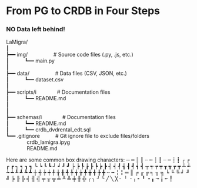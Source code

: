 # From PG to CRDB in Four Steps
### NO Data left behind!

LaMigra/<br>
┃<br>
┣━━ img/&emsp;&emsp;&emsp;&emsp;&emsp;# Source code files (.py, .js, etc.)<br>
┃&emsp;&emsp;&emsp;┗━━ main.py<br>
┃<br>
┣━━ data/&emsp;&emsp;&emsp;&emsp;&emsp;# Data files (CSV, JSON, etc.)<br>
┃&emsp;&emsp;&emsp;┗━━ dataset.csv<br>
┃<br>
┣━━ scripts/i&emsp;&emsp;&emsp;&emsp;# Documentation files<br>
┃&emsp;&emsp;&emsp;┗━━ README.md<br>
┃<br>
┃<br>
┣━━ schemas/i&emsp;&emsp;&emsp;&emsp;# Documentation files<br>
┃&emsp;&emsp;&emsp;┗━━ README.md<br>
┃&emsp;&emsp;&emsp;┗━━ crdb_dvdrental_edt.sql<br>
┗━━ .gitignore&emsp;&emsp;&emsp;# Git ignore file to exclude files/folders<br>
&emsp;&emsp;&emsp;&emsp;crdb_lamigra.ipyg<br>
&emsp;&emsp;&emsp;&emsp;README.md

Here are some common box drawing characters:
─ ━ │ ┃ ┄ ┅ ┆ ┇ ┈ ┉ ┊ ┋ ┌ ┍ ┎ ┏ ┐ ┑ ┒ ┓ └ ┕ ┖ ┗ ┘ ┙ ┚ ┛
├ ┝ ┞ ┟ ┠ ┡ ┢ ┣ ┤ ┥ ┦ ┧ ┨ ┩ ┪ ┫ ┬ ┭ ┮ ┯ ┰ ┱ ┲ ┳ ┴ ┵ ┶ ┷ ┸ ┹ ┺ ┻
┼ ┽ ┾ ┿ ╀ ╁ ╂ ╃ ╄ ╅ ╆ ╇ ╈ ╉ ╊ ╋ ╌ ╍ ╎ ╏ ═ ║ ╒ ╓ ╔ ╕ ╖ ╗ ╘ ╙ ╚ ╛ ╜ ╝
╞ ╟ ╠ ╡ ╢ ╣ ╤ ╥ ╦ ╧ ╨ ╩ ╪ ╫ ╬ ╭ ╮ ╯ ╰ ╱ ╲ ╳ ╴ ╵ ╶ ╷ ╸ ╹ ╺ ╻ ╼ ╽ ╾ ╿

